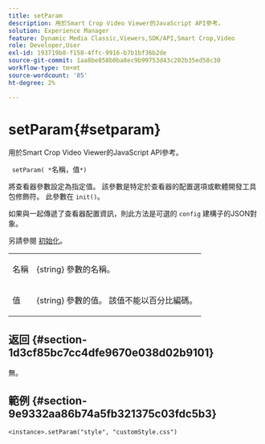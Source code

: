```yaml
---
title: setParam
description: 用於Smart Crop Video Viewer的JavaScript API參考。
solution: Experience Manager
feature: Dynamic Media Classic,Viewers,SDK/API,Smart Crop,Video
role: Developer,User
exl-id: 193719b8-f158-4ffc-9916-b7b1bf36b2de
source-git-commit: 1aa8be858b0ba8ec9b99753d43c202b35ed58c30
workflow-type: tm+mt
source-wordcount: '85'
ht-degree: 2%

---
```


# setParam{#setparam}

用於Smart Crop Video Viewer的JavaScript API參考。

` setParam( *`名稱，值`*)`

將查看器參數設定為指定值。 該參數是特定於查看器的配置選項或軟體開發工具包修飾符。 此參數在 `init()`。

如果與一起傳遞了查看器配置資訊，則此方法是可選的 `config` 建構子的JSON對象。

另請參閱 [初始化](../../../c-html5-aem-asset-viewers/c-html5-aem-smartcropvideo/c-html5-aem-smartcropvideo-viewer-javascriptapiref/r-html5-aem-smartcropvideo-viewer-javascriptapiref-init.md#reference-3b570ba8b35045d6b30fb178c21a66c6)。

<table id="table_896DFF34A68A403DB93A6D597461A573"> 
 <tbody> 
  <tr> 
   <td colname="col1"> <p> <span class="codeph"> <span class="varname"> 名稱 </span> </span> </p> </td> 
   <td colname="col2"> <p> <span class="codeph"> {string} </span> 參數的名稱。 </p> </td> 
  </tr> 
  <tr> 
   <td colname="col1"> <p> <span class="codeph"> <span class="varname"> 值 </span> </span> </p> </td> 
   <td colname="col2"> <p> <span class="codeph"> {string} </span> 參數的值。 該值不能以百分比編碼。 </p> </td> 
  </tr> 
 </tbody> 
</table>

## 返回 {#section-1d3cf85bc7cc4dfe9670e038d02b9101}

無。

## 範例 {#section-9e9332aa86b74a5fb321375c03fdc5b3}

```
<instance>.setParam("style", "customStyle.css")
```

